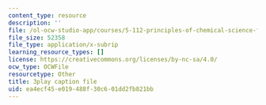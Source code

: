 ```yaml
---
content_type: resource
description: ''
file: /ol-ocw-studio-app/courses/5-112-principles-of-chemical-science-fall-2005/ea4ecf45e019488f30c601dd2fb821bb_gb60YssaSmI.srt
file_size: 52358
file_type: application/x-subrip
learning_resource_types: []
license: https://creativecommons.org/licenses/by-nc-sa/4.0/
ocw_type: OCWFile
resourcetype: Other
title: 3play caption file
uid: ea4ecf45-e019-488f-30c6-01dd2fb821bb
---
```

